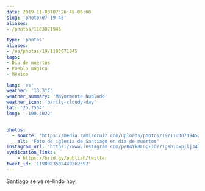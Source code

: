 ```yaml
---
date: 2019-11-03T07:26:45-06:00
slug: 'photo/07-19-45'
aliases:
- /photos/1103071945

type: 'photos'
aliases:
- /es/photos/19/1103071945
tags:
- Dia de muertos
- Pueblo mágico
- México

lang: 'es'
weather: '13.3°C'
weather_summary: 'Mayormente Nublado'
weather_icon: 'partly-cloudy-day'
lat: '25.7554'
long: '-100.4022'


photos:
  - source: 'https://media.ramiroruiz.com/uploads/photos/19/1103071945/foto-de-iglesia-de-santiago-en-día-de-muertos.jpeg'
    alt: 'Foto de iglesia de Santiago en día de muertos'
instagram_url: 'https://www.instagram.com/p/B4Yk8LGp-iO/?igshid=pjlj34lvusvn'
syndication_links:
    - https://brid.gy/publish/twitter
tweet_id: '1190983502449262592'
---
```

Santiago se ve re-lindo hoy.
